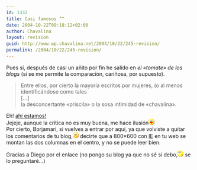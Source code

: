 ```yaml
---
id: 1332
title: Casi famosos ^^
date: 2004-10-22T09:18:12+02:00
author: Chavalina
layout: revision
guid: http://www.wp.chavalina.net/2004/10/22/245-revision/
permalink: /2004/10/22/245-revision/
---
```

Pues s&iacute;, después de casi un a&ntilde;ito por fin he salido en _el «tomate» de los blogs_ (si se me permite la comparaci&oacute;n, cari&ntilde;osa, por supuesto).

> Entre ellos, por cierto la mayor&iacute;a escritos por mujeres, (o al menos identificándose como tales  
> […]  
> la desconcertante «priscila» o la sosa intimidad de «chavalina».

Eh! <a href="http://borjamari.blogspot.com/2004_10_01_borjamari_archive.html#109799926976736967" target="_blank">ah&iacute; estamos!</a>  
Jejeje, aunque la cr&iacute;tica no es muy buena, me hace ilusi&oacute;n![emo](/imagenes/emoticonos/risa.gif)  
Por cierto, Borjamari, si vuelves a entrar por aqu&iacute;, ya que volviste a quitar los comentarios de tu blog,![emo](/imagenes/emoticonos/triste.gif) decirte que a 800&#215;600 con <acronym title="Internet Explorer">IE</acronym> en tu web se montan las dos columnas en el centro, y no se puede leer bien.

Gracias a Diego por el enlace (no pongo su blog ya que no sé si debo,![emo](/imagenes/emoticonos/pensativo.gif) se lo preguntaré…)